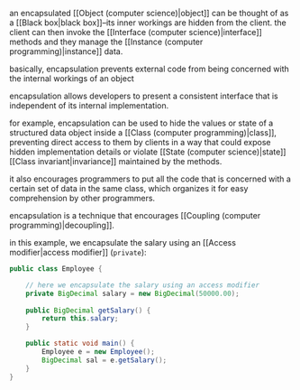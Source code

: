 an encapsulated [[Object (computer science)|object]] can be thought of as a [[Black box|black box]]–its inner workings are hidden from the client.  the client can then invoke the [[Interface (computer science)|interface]] methods and they manage the [[Instance (computer programming)|instance]] data.

basically, encapsulation prevents external code from being concerned with the internal workings of an object

encapsulation allows developers to present a consistent interface that is independent of its internal implementation. 

for example, encapsulation can be used to hide the values or state of a structured data object inside a [[Class (computer programming)|class]], preventing direct access to them by clients in a way that could expose hidden implementation details or violate [[State (computer science)|state]] [[Class invariant|invariance]] maintained by the methods.

it also encourages programmers to put all the code that is concerned with a certain set of data in the same class, which organizes it for easy comprehension by other programmers. 

encapsulation is a technique that encourages [[Coupling (computer programming)|decoupling]].

in this example, we encapsulate the salary using an [[Access modifier|access modifier]] (`private`):

```java
public class Employee {

	// here we encapsulate the salary using an access modifier
    private BigDecimal salary = new BigDecimal(50000.00);
    
    public BigDecimal getSalary() {
        return this.salary;
    }

    public static void main() {
        Employee e = new Employee();
        BigDecimal sal = e.getSalary();
    }
}
```